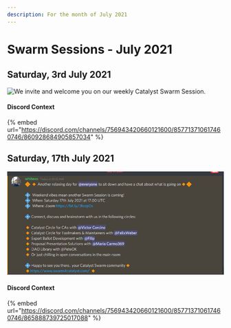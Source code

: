 ```yaml
---
description: For the month of July 2021
---
```


# Swarm Sessions - July 2021

## Saturday, 3rd July 2021

![We invite and welcome you on our weekly Catalyst Swarm Session.](https://user-images.githubusercontent.com/25156451/125142144-f029e000-e10e-11eb-9dae-8956be0757b9.png)

#### Discord Context

{% embed url="https://discord.com/channels/756943420660121600/857713710617460746/860928684905857034" %}



## Saturday, 17th July 2021

![Another relaxing day for @everyone to sit down and have a chat about what is going on.](../.gitbook/assets/2021-07-17.png)

#### Discord Context

{% embed url="https://discord.com/channels/756943420660121600/857713710617460746/865888739725017088" %}



